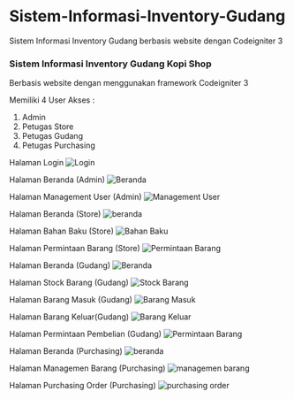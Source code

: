 # Sistem-Informasi-Inventory-Gudang
Sistem Informasi Inventory Gudang berbasis website dengan Codeigniter 3

### **Sistem Informasi Inventory Gudang Kopi Shop**
Berbasis website dengan menggunakan framework Codeigniter 3

Memiliki 4 User Akses :
1. Admin
2. Petugas Store 
3. Petugas Gudang
4. Petugas Purchasing


Halaman Login
![Login](https://user-images.githubusercontent.com/45915194/154632909-1e05c2c1-8b06-41ec-8216-60d88817d7b7.PNG)


Halaman Beranda (Admin)
![Beranda](https://user-images.githubusercontent.com/45915194/158008535-8b74a5a2-0ec3-4f2f-8308-35cdb1657aa7.PNG)


Halaman Management User (Admin)
![Management User](https://user-images.githubusercontent.com/45915194/158008539-709ca699-d8cd-408b-9b71-f7248718a183.PNG)


Halaman Beranda (Store)
![beranda](https://user-images.githubusercontent.com/45915194/158019974-aa1d0b2a-8298-4a93-80bb-8921e3bce62d.PNG)


Halaman Bahan Baku (Store)
![Bahan Baku](https://user-images.githubusercontent.com/45915194/158019973-b639cee9-adb5-474f-a049-a8966c601126.PNG)


Halaman Permintaan Barang (Store)
![Permintaan Barang](https://user-images.githubusercontent.com/45915194/158019975-fbaa7faa-1bc2-45a8-abda-ca9b98d7e3ba.PNG)


Halaman Beranda (Gudang)
![Beranda](https://user-images.githubusercontent.com/45915194/158020014-9f41e7db-bc4b-46ea-bcf7-f08aa9786953.PNG)


Halaman Stock Barang (Gudang)
![Stock Barang](https://user-images.githubusercontent.com/45915194/158020017-e23266a6-8e5f-4bd7-b79e-4b9c8f69f61f.PNG)


Halaman Barang Masuk (Gudang)
![Barang Masuk](https://user-images.githubusercontent.com/45915194/158020019-5e5edc1e-c1c2-462e-8c20-29973a6d1200.PNG)


Halaman Barang Keluar(Gudang)
![Barang Keluar](https://user-images.githubusercontent.com/45915194/158020018-147ba738-0860-4e87-aab7-2ba8d5d6722d.PNG)


Halaman Permintaan Pembelian (Gudang)
![Permintaan Barang](https://user-images.githubusercontent.com/45915194/158020015-6069715d-4f52-45fc-960c-1f9688a9db4d.PNG)


Halaman Beranda (Purchasing)
![beranda](https://user-images.githubusercontent.com/45915194/158020154-64e783b1-4820-4bc1-8ea7-1a0bbc6871db.PNG)


Halaman Managemen Barang (Purchasing)
![managemen barang](https://user-images.githubusercontent.com/45915194/158020152-8663f6f6-98f1-4571-91f2-0c24d85e5ccc.PNG)


Halaman Purchasing Order (Purchasing)
![purchasing order](https://user-images.githubusercontent.com/45915194/158020153-7f1b87ab-3d83-41c4-9f0e-54bd7cbdf0e9.PNG)
